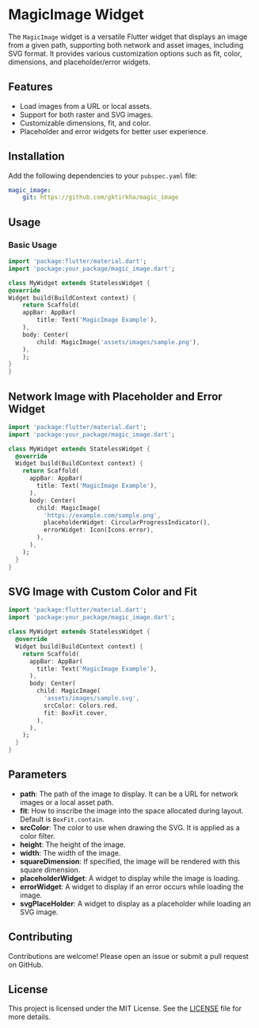 # MagicImage Widget

The `MagicImage` widget is a versatile Flutter widget that displays an image from a given path, supporting both network and asset images, including SVG format. It provides various customization options such as fit, color, dimensions, and placeholder/error widgets.

## Features

- Load images from a URL or local assets.
- Support for both raster and SVG images.
- Customizable dimensions, fit, and color.
- Placeholder and error widgets for better user experience.

## Installation

Add the following dependencies to your `pubspec.yaml` file:

```yaml
magic_image:
    git: https://github.com/gktirkha/magic_image
```

## Usage
### Basic Usage

```dart
import 'package:flutter/material.dart';
import 'package:your_package/magic_image.dart';

class MyWidget extends StatelessWidget {
@override
Widget build(BuildContext context) {
    return Scaffold(
    appBar: AppBar(
        title: Text('MagicImage Example'),
    ),
    body: Center(
        child: MagicImage('assets/images/sample.png'),
    ),
    );
}
}
```

## Network Image with Placeholder and Error Widget

```dart
import 'package:flutter/material.dart';
import 'package:your_package/magic_image.dart';

class MyWidget extends StatelessWidget {
  @override
  Widget build(BuildContext context) {
    return Scaffold(
      appBar: AppBar(
        title: Text('MagicImage Example'),
      ),
      body: Center(
        child: MagicImage(
          'https://example.com/sample.png',
          placeholderWidget: CircularProgressIndicator(),
          errorWidget: Icon(Icons.error),
        ),
      ),
    );
  }
}

```

## SVG Image with Custom Color and Fit

```dart
import 'package:flutter/material.dart';
import 'package:your_package/magic_image.dart';

class MyWidget extends StatelessWidget {
  @override
  Widget build(BuildContext context) {
    return Scaffold(
      appBar: AppBar(
        title: Text('MagicImage Example'),
      ),
      body: Center(
        child: MagicImage(
          'assets/images/sample.svg',
          srcColor: Colors.red,
          fit: BoxFit.cover,
        ),
      ),
    );
  }
}
```

## Parameters

- **path**: The path of the image to display. It can be a URL for network images or a local asset path.
- **fit**: How to inscribe the image into the space allocated during layout. Default is `BoxFit.contain`.
- **srcColor**: The color to use when drawing the SVG. It is applied as a color filter.
- **height**: The height of the image.
- **width**: The width of the image.
- **squareDimension**: If specified, the image will be rendered with this square dimension.
- **placeholderWidget**: A widget to display while the image is loading.
- **errorWidget**: A widget to display if an error occurs while loading the image.
- **svgPlaceHolder**: A widget to display as a placeholder while loading an SVG image.

## Contributing

Contributions are welcome! Please open an issue or submit a pull request on GitHub.

## License

This project is licensed under the MIT License. See the [LICENSE](LICENSE) file for more details.
